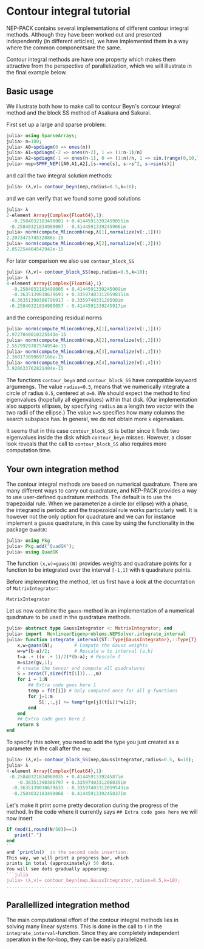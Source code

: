 # Contour integral tutorial


NEP-PACK contains several implementations of different
contour integral methods.
Although they have been worked out and
presented independently (in different articles),
we have implemented them in a way where the
common componentsare the same.

Contour integral methods are have one property
which makes them attractive from the perspective of
parallelization, which we will illustrate in
the final example below.


## Basic usage

We illustrate both how to make
call to contour Beyn's contour
integral method and the block SS method
of Asakura and Sakurai.

First set up a large and sparse problem:
```julia
julia> using SparseArrays;
julia> n=100;
julia> A0=spdiagm(0 => ones(n))
julia> A1=spdiagm(-2 => ones(n-2), 1 => (1:n-1)/n)
julia> A2=spdiagm(-1 => ones(n-1), 0 => (1:n)/n, 1 => sin.(range(0,10,length=n-1)))
julia> nep=SPMF_NEP([A0,A1,A2],[s->one(s), s->s^2, s->sin(s)])
```
and call the two integral solution methods:
```julia
julia> (λ,v)= contour_beyn(nep,radius=0.5,k=10);
```
and we can verify that we found some good solutions
```julia
julia> λ
2-element Array{Complex{Float64},1}:
  -0.2584032183498001 + 0.41445913392459055im
 -0.25840321834980007 - 0.4144591339245906im
julia> norm(compute_Mlincomb(nep,λ[1],normalize(v[:,1])))
2.207347574532086e-15
julia> norm(compute_Mlincomb(nep,λ[2],normalize(v[:,2])))
2.052254464542942e-15
```
For later comparison we also use `contour_block_SS`
```julia
julia> (λ,v)= contour_block_SS(nep,radius=0.5,k=10);
julia> λ
4-element Array{Complex{Float64},1}:
  -0.2584032183498005 + 0.4144591339245909im
  -0.3635139038679691 + 0.33597403312059815im
 -0.36351390386796917 - 0.335974033120598im
 -0.25840321834980057 - 0.4144591339245917im
```
and the corresponding residual norms
```julia
julia> norm(compute_Mlincomb(nep,λ[1],normalize(v[:,1])))
2.9727040010325543e-15
julia> norm(compute_Mlincomb(nep,λ[2],normalize(v[:,2])))
2.5579929787574954e-15
julia> norm(compute_Mlincomb(nep,λ[3],normalize(v[:,3])))
2.360173099697166e-15
julia> norm(compute_Mlincomb(nep,λ[4],normalize(v[:,4])))
3.920633762821404e-15
```
The functions `contour_beyn` and `contour_block_SS`
have compatible keyword argumengs. The value `radius=0.5`,
means that we numerically integrate  a circle of radius `0.5`,
centered at `σ=0`. We should expect the method to find
eigenvalues (hopefully all eigenvalues) within that disk.
(Our implementation also supports ellipses, by specifying
`radius` as a length two vector with the two radii of the ellipse.)
The value `k=5` specifies how many columns the search subspace has.
In general, we do not obtain more `k` eigenvalues.

It seems that in this case `contour_block_SS` is better
since it finds two eigenvalues inside the disk which
`contour_beyn` misses. However, a closer look reveals
that the call to  `contour_block_SS` also requires
more computation time.

## Your own integration method

The contour integral methods are based on numerical quadrature.
There are many different ways to carry out quadrature,
and NEP-PACK provides a way to use user-defined
quadrature methods.
The default is to use the trapezoidal rule. When we parameterize
a circle (or ellipse) with a phase, the integrand is periodic
and the trapezoidal rule works particularly well.
It is however not the only option for quadrature and
we can for instance implement a gauss quadrature,
in this case by using the functionality in the package `QuadGK`:
```julia
julia> using Pkg
julia> Pkg.add("QuadGK");
julia> using QuadGK
```
The function `(x,w)=gauss(N)` provides weights and quadrature
points for a function to be integrated over the
interval `[-1,1]` with `N` quadrature points.

Before implementing the method, let us first have a look
at the documtation of `MatrixIntegrator`:

```@docs
MatrixIntegrator
```
Let us now combine the `gauss`-method in an implementation
of a numerical quadrature to be used in the quadrature
methods.

```julia
julia> abstract type GaussIntegrator <: MatrixIntegrator; end
julia> import  NonlinearEigenproblems.NEPSolver.integrate_interval
julia> function integrate_interval(ST::Type{GaussIntegrator},::Type{T},f,gv,a,b,N,logger) where {T<:Number}
    x,w=gauss(N);        # Compute the Gauss weights
    w=w*(b-a)/2;         # Rescale w to interval [a,b]
    t=a .+ ((x .+ 1)/2)*(b-a); # Rescale t
    m=size(gv,1);
    # create the tensor and compute all quadratures
    S = zeros(T,size(f(t[1]))...,m)
    for i = 1:N
        ## Extra code goes here 1
        temp = f(t[i]) # Only computed once for all g-functions
        for j=1:m
            S[:,:,j] += temp*(gv[j](t[i])*w[i]);
        end
    end
    ## Extra code goes here 2
    return S
end
```
To specify this solver, you need to add the type you just created
as a parameter in the call after the `nep`:
```julia
julia> (λ,v)= contour_block_SS(nep,GaussIntegrator,radius=0.5, k=10);
julia> λ
4-element Array{Complex{Float64},1}:
 -0.25840321834980035 + 0.414459133924587im
    -0.36351390386797 + 0.3359740331206035im
  -0.3635139038679633 - 0.33597403312059543im
  -0.2584032183498066 - 0.4144591339245837im
```
Let's make it print some pretty decoration
during the progress of the method.
In the code where it currently says
`## Extra code goes here` we will now insert
```julia
if (mod(i,round(N/50))==1)
   print(".")
end
``
and `println()` in the second code insertion.
This way, we will print a progress bar, which
prints in total (approximately) 50 dots.
You will see dots gradually appearing:
```julia
julia> (λ,v)= contour_beyn(nep,GaussIntegrator,radius=0.5,k=10);
..................................................
```


## Parallellized integration method

The main computational effort of the contour
integral methods lies in solving many linear systems.
This is done in the call to `f` in
the `integrate_interval`-function. Since they are completely
independent operation in the for-loop, they can
be easily parallelized.